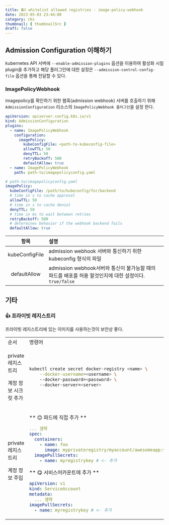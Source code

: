 ```yaml
---
title: 🔒⛓ whitelist allowed registries - image-policy-webhook
date: 2023-05-03 23:44:00
category: cks
thumbnail: { thumbnailSrc }
draft: false
---
```


## Admission Configuration 이해하기
kubernetes API 서버에 `--enable-admission-plugins` 옵션을 이용하여 활성화 시킬 plugin을 추가하고 해당 플러그인에 대한 설정은 `--admission-control-config-file` 옵션을 통해 전달할 수 있다. 

### ImagePolicyWebhook
imagepolicy를 확인하기 위한 웹훅(admission webhook) 서버를 호출하기 위해 `AdmissionConfiguration` 리소스의 `ImagePolicyWebhook 플러그인`을 설정 한다.  

```yaml
apiVersion: apiserver.config.k8s.io/v1
kind: AdmissionConfiguration
plugins:
  - name: ImagePolicyWebhook
    configuration:
      imagePolicy:
        kubeConfigFile: <path-to-kubeconfig-file>
        allowTTL: 50
        denyTTL: 50
        retryBackoff: 500
        defaultAllow: true
  - name: ImagePolicyWebhook
    path: path-to/imagepolicyconfig.yaml
```

```yaml 
# path-to/imagepolicyconfig.yaml
imagePolicy:
  kubeConfigFile: /path/to/kubeconfig/for/backend
  # time in s to cache approval
  allowTTL: 50
  # time in s to cache denial
  denyTTL: 50
  # time in ms to wait between retries
  retryBackoff: 500
  # determines behavior if the webhook backend fails
  defaultAllow: true
```

| 항목 |  설명  |
|:----:|:-------------------------------|
| kubeConfigFile | admission webhook 서버와 통신하기 위한 kubeconfig 형식의 파일  | 
| defaultAllow | admission webhook서버와 통신이 불가능할 때의 파드를 배포를 허용 할것인지에 대한 설정이다. `true/false` | 



## 기타
### 👍 프라이빗 레지스트리

프라이빗 레지스트리에 있는 이미지를 사용하는것이 보안상 좋다.

<table>
<tr>
<td> 순서 </td> <td> 명령어 </td>
</tr>
<tr>
<td>

private 레지스트리

계정 정보 시크릿 추가 

</td>

<td>

```sh
kubectl create secret docker-registry <name> \
    --docker-username=<username> \ 
    --docker-password=<password> \ 
    --docker-server=<server>
```

</td>
</tr>
<tr>
<td>
private 레지스트리

계정 정보 주입

</td>
<td>

** 😊 파드에 직접 추가 ** 

```yaml
... 생략
spec:
  containers:
    - name: foo
      image: myprivateregistry/myaccount/awesomeapp:v1
  imagePullSecrets:
    - name: myregistrykey # <- 추가
```

** 😋 서비스어카운트에 추가 **

```yaml
apiVersion: v1
kind: ServiceAccount
metadata:
  ... 생략
imagePullSecrets:
  - name: myregistrykey # <- 추가 
```

</td>
</tr>